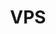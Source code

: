 ---
title: VPS
slug: vps
excerpt: 'OVHcloud VPS einrichten und nutzen'
sections: 'Erste Schritte, Diagnose & Rescue Modus, Netzwerk & IP, Backup Optionen, Fortgeschrittene Nutzung, Tutorial'
---